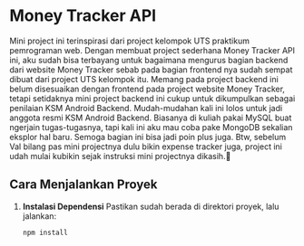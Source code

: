 # Money Tracker API
Mini project ini terinspirasi dari project kelompok UTS praktikum pemrograman web. Dengan membuat project sederhana Money Tracker API ini, aku sudah bisa terbayang untuk bagaimana mengurus bagian backend dari website Money Tracker sebab pada bagian frontend nya sudah sempat dibuat dari project UTS kelompok itu. 
Memang pada project backend ini belum disesuaikan dengan frontend pada project website Money Tracker, tetapi setidaknya mini project backend ini cukup untuk dikumpulkan sebagai penilaian KSM Android Backend. Mudah-mudahan kali ini lolos untuk jadi anggota resmi KSM Android Backend.
Biasanya di kuliah pakai MySQL buat ngerjain tugas-tugasnya, tapi kali ini aku mau coba pake MongoDB sekalian eksplor hal baru. Semoga bagian ini bisa jadi poin plus juga.
Btw, sebelum Val bilang pas mini projectnya dulu bikin expense tracker juga, project ini udah mulai kubikin sejak instruksi mini projectnya dikasih.🙏

## Cara Menjalankan Proyek
1. **Instalasi Dependensi**
   Pastikan sudah berada di direktori proyek, lalu jalankan:
   ```bash
   npm install